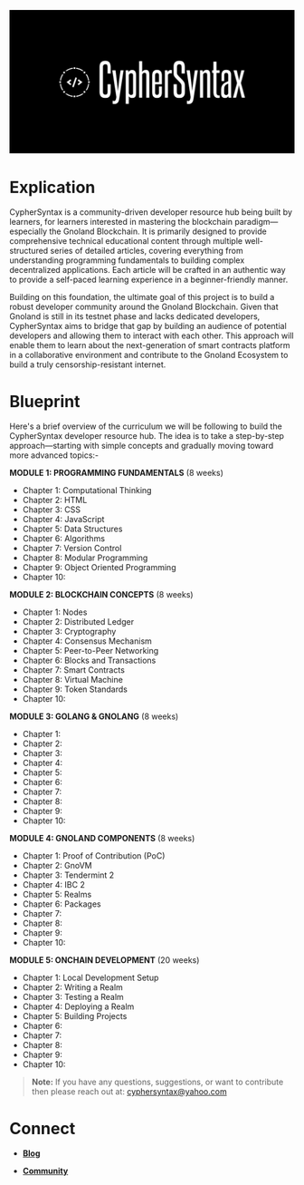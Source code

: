 ![Alt Image](https://github.com/Danish-Mahboob/CypherSyntax/blob/59c7984cfa85a5f215d67bdd50527b515f7880ed/Banner.jpg)
# Explication
CypherSyntax is a community-driven developer resource hub being built by learners, for learners interested in mastering the blockchain paradigm—especially the Gnoland Blockchain. It is primarily designed to provide comprehensive technical educational content through multiple well-structured series of detailed articles, covering everything from understanding programming fundamentals to building complex decentralized applications. Each article will be crafted in an authentic way to provide a self-paced learning experience in a beginner-friendly manner.

Building on this foundation, the ultimate goal of this project is to build a robust developer community around the Gnoland Blockchain. Given that Gnoland is still in its testnet phase and lacks dedicated developers, CypherSyntax aims to bridge that gap by building an audience of potential developers and allowing them to interact with each other. This approach will enable them to learn about the next-generation of smart contracts platform in a collaborative environment and contribute to the Gnoland Ecosystem to build a truly censorship-resistant internet.



# Blueprint
Here's a brief overview of the curriculum we will be following to build the CypherSyntax developer resource hub. The idea is to take a step-by-step approach—starting with simple concepts and gradually moving toward more advanced topics:-

__MODULE 1: PROGRAMMING FUNDAMENTALS__    (8 weeks)
+ Chapter 1: Computational Thinking
+ Chapter 2: HTML 
+ Chapter 3: CSS
+ Chapter 4: JavaScript
+ Chapter 5: Data Structures
+ Chapter 6: Algorithms
+ Chapter 7: Version Control
+ Chapter 8: Modular Programming
+ Chapter 9: Object Oriented Programming
+ Chapter 10: 

__MODULE 2: BLOCKCHAIN CONCEPTS__    (8 weeks)
+ Chapter 1: Nodes
+ Chapter 2: Distributed Ledger
+ Chapter 3: Cryptography
+ Chapter 4: Consensus Mechanism
+ Chapter 5: Peer-to-Peer Networking
+ Chapter 6: Blocks and Transactions
+ Chapter 7: Smart Contracts
+ Chapter 8: Virtual Machine
+ Chapter 9: Token Standards
+ Chapter 10: 

__MODULE 3: GOLANG & GNOLANG__    (8 weeks)
+ Chapter 1: 
+ Chapter 2:
+ Chapter 3:
+ Chapter 4:
+ Chapter 5:
+ Chapter 6:
+ Chapter 7:
+ Chapter 8:
+ Chapter 9: 
+ Chapter 10:

__MODULE 4: GNOLAND COMPONENTS__    (8 weeks)
+ Chapter 1: Proof of Contribution (PoC)
+ Chapter 2: GnoVM
+ Chapter 3: Tendermint 2
+ Chapter 4: IBC 2
+ Chapter 5: Realms
+ Chapter 6: Packages
+ Chapter 7:
+ Chapter 8:
+ Chapter 9:
+ Chapter 10:

__MODULE 5: ONCHAIN DEVELOPMENT__    (20 weeks)
+ Chapter 1: Local Development Setup
+ Chapter 2: Writing a Realm
+ Chapter 3: Testing a Realm
+ Chapter 4: Deploying a Realm
+ Chapter 5: Building Projects
+ Chapter 6:
+ Chapter 7:
+ Chapter 8:
+ Chapter 9:
+ Chapter 10:

>__Note:__ If you have any questions, suggestions, or want to contribute then please reach out at: cyphersyntax@yahoo.com


# Connect
+ __[Blog](https://medium.com/@cyphersyntax)__

+ __[Community](https://https://t.me/cyphersyntax)__


